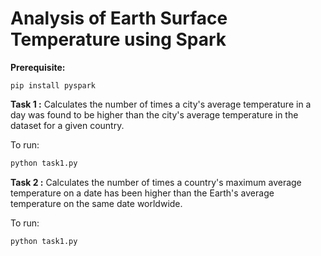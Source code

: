 <h1>Analysis of Earth Surface Temperature using Spark</h1>

<b>Prerequisite:</b>
```
pip install pyspark
```

<b>Task 1 :</b> Calculates the number of times a city's average temperature in a day was found to be higher than the city's average temperature in the dataset for a given country.

To run:
```python 
python task1.py
```

<b>Task 2 :</b> Calculates the number of times a country's maximum average temperature on a date has been higher than the Earth's average temperature on the same date worldwide.

To run:
```python 
python task1.py
```
